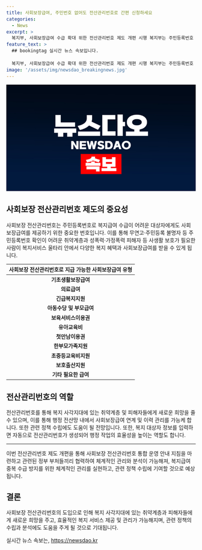 ```yaml
---
title: 사회보장급여, 주민번호 없어도 전산관리번호로 간편 신청하세요
categories:
  - News
excerpt: >
  복지부, 사회보장급여 수급 확대 위한 전산관리번호 제도 개편 시행 복지부는 주민등록번호 없는 취약계층도 사회보장급여를 받을 수 있도록 전산관리번호 제도를 개편해 시행한다고 밝혔다. 이를 통해 무주민등록번호자나 취약계층, 성폭력·가정폭력 피해자 등에게 복지 혜택과 사회보장급여를 제공할 수 있게 되었다. 또한 전산관리번호를 통해 복지급여 중복 수급 방지 및 데이터 관리, 분석이 가능해져 체계적인 관리가 가능하게 되었다.
feature_text: >
  ## bookingtag 실시간 뉴스 속보입니다.

  복지부, 사회보장급여 수급 확대 위한 전산관리번호 제도 개편 시행 복지부는 주민등록번호 없는 취약계층도 사회보장급여를 받을 수 있도록 전산관리번호 제도를 개편해 시행한다고 밝혔다. 이를 통해 무주민등록번호자나 취약계층, 성폭력·가정폭력 피해자 등에게 복지 혜택과 사회보장급여를 제공할 수 있게 되었다. 또한 전산관리번호를 통해 복지급여 중복 수급 방지 및 데이터 관리, 분석이 가능해져 체계적인 관리가 가능하게 되었다.
image: '/assets/img/newsdao_breakingnews.jpg'
---
```


<p><img src="/assets/img/newsdao_breakingnews.jpg" alt="bookingtag 속보" /></p>

<h2 data-ke-size="size26">사회보장 전산관리번호 제도의 중요성</h2>

<p data-ke-size="size16">사회보장 전산관리번호는 주민등록번호로 복지급여 수급이 어려운 대상자에게도 사회보장급여를 제공하기 위한 중요한 번호입니다. 이를 통해 무연고·주민등록 불명자 등 주민등록번호 확인이 어려운 취약계층과 성폭력·가정폭력 피해자 등 사생활 보호가 필요한 사람이 복지서비스 울타리 안에서 다양한 복지 혜택과 사회보장급여를 받을 수 있게 됩니다.</p>

<table>
<thead>
<tr>
<th style="text-align: center;">사회보장 전산관리번호로 지급 가능한 사회보장급여 유형</th>
</tr>
</thead>
<tbody>
<tr>
<td style="text-align: center; height: 17px;"><b>기초생활보장급여</b></td>
</tr>
<tr>
<td style="text-align: center; height: 17px;"><b>의료급여</b></td>
</tr>
<tr>
<td style="text-align: center; height: 17px;"><b>긴급복지지원</b></td>
</tr>
<tr>
<td style="text-align: center; height: 17px;"><b>아동수당 및 부모급여</b></td>
</tr>
<tr>
<td style="text-align: center; height: 17px;"><b>보육서비스이용권</b></td>
</tr>
<tr>
<td style="text-align: center; height: 17px;"><b>유아교육비</b></td>
</tr>
<tr>
<td style="text-align: center; height: 17px;"><b>첫만남이용권</b></td>
</tr>
<tr>
<td style="text-align: center; height: 17px;"><b>한부모가족지원</b></td>
</tr>
<tr>
<td style="text-align: center; height: 17px;"><b>초중등교육비지원</b></td>
</tr>
<tr>
<td style="text-align: center; height: 17px;"><b>보호출산지원</b></td>
</tr>
<tr>
<td style="text-align: center; height: 17px;"><b>기타 필요한 급여</b></td>
</tr>
</tbody>
</table>

<h2 data-ke-size="size26">전산관리번호의 역할</h2>

<p data-ke-size="size16">전산관리번호를 통해 복지 사각지대에 있는 취약계층 및 피해자들에게 새로운 희망을 줄 수 있으며, 이를 통해 행정 전산망 내에서 사회보장급여 연계 및 이력 관리를 가능케 합니다. 또한 관련 정책 수립에도 도움이 될 전망입니다. 또한, 복지 대상자 정보를 입력하면 자동으로 전산관리번호가 생성되어 행정 작업의 효율성을 높이는 역할도 합니다.</p>

<hr>

<p data-ke-size="size16">이번 전산관리번호 제도 개편을 통해 사회보장 전산관리번호 통합 운영 안내 지침을 마련하고 관련된 정부 부처들끼리 협력하여 체계적인 관리와 분석이 가능해져, 복지급여 중복 수급 방지를 위한 체계적인 관리를 실현하고, 관련 정책 수립에 기여할 것으로 예상됩니다.</p>

<h2 data-ke-size="size26">결론</h2>

<p data-ke-size="size16">사회보장 전산관리번호의 도입으로 인해 복지 사각지대에 있는 취약계층과 피해자들에게 새로운 희망을 주고, 효율적인 복지 서비스 제공 및 관리가 가능해지며, 관련 정책의 수립과 분석에도 도움을 주게 될 것으로 기대됩니다.</p>
실시간 뉴스 속보는, <a href="https://newsdao.kr" rel="dofollow">https://newsdao.kr</a>


